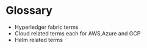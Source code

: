 # Glossary

* Hyperledger fabric terms
* Cloud related terms each for AWS,Azure and GCP
* Helm related terms
